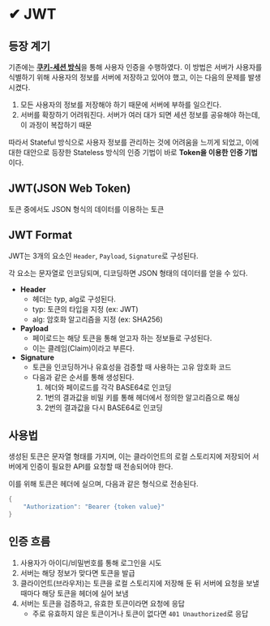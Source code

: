 # ✔ JWT

## 등장 계기

기존에는 [**쿠키-세션 방식**](cookie-session.md)을 통해 사용자 인증을 수행하였다. 이 방법은 서버가 사용자를 식별하기 위해 사용자의 정보를 서버에 저장하고 있어야 했고, 이는 다음의 문제를 발생시켰다.

1. 모든 사용자의 정보를 저장해야 하기 때문에 서버에 부하를 일으킨다.
2. 서버를 확장하기 어려워진다. 서버가 여러 대가 되면 세션 정보를 공유해야 하는데, 이 과정이 복잡하기 때문

따라서 Stateful 방식으로 사용자 정보를 관리하는 것에 어려움을 느끼게 되었고, 이에 대한 대안으로 등장한 Stateless 방식의 인증 기법이 바로 **Token을 이용한 인증 기법**이다.

## JWT(JSON Web Token)

토큰 중에서도 JSON 형식의 데이터를 이용하는 토큰

## JWT Format

JWT는 3개의 요소인 `Header`, `Payload`, `Signature`로 구성된다.

각 요소는 문자열로 인코딩되며, 디코딩하면 JSON 형태의 데이터를 얻을 수 있다.

- **Header**
    - 헤더는 typ, alg로 구성된다.
    - typ: 토큰의 타입을 지정 (ex: JWT)
    - alg: 암호화 알고리즘을 지정 (ex: SHA256)
- **Payload**
    - 페이로드는 해당 토큰을 통해 얻고자 하는 정보들로 구성된다.
    - 이는 클레임(Claim)이라고 부른다.
- **Signature**
    - 토큰을 인코딩하거나 유효성을 검증할 때 사용하는 고유 암호화 코드
    - 다음과 같은 순서를 통해 생성된다.
        1. 헤더와 페이로드를 각각 BASE64로 인코딩
        2. 1번의 결과값을 비밀 키를 통해 헤더에서 정의한 알고리즘으로 해싱
        3. 2번의 결과값을 다시 BASE64로 인코딩

## 사용법

생성된 토큰은 문자열 형태를 가지며, 이는 클라이언트의 로컬 스토리지에 저장되어 서버에게 인증이 필요한 API를 요청할 때 전송되어야 한다.

이를 위해 토큰은 헤더에 실으며, 다음과 같은 형식으로 전송된다.

```java
{
	"Authorization": "Bearer {token value}"
}
```

## 인증 흐름

1. 사용자가 아이디/비밀번호를 통해 로그인을 시도
2. 서버는 해당 정보가 맞다면 토큰을 발급
3. 클라이언트(브라우저)는 토큰을 로컬 스토리지에 저장해 둔 뒤 서버에 요청을 보낼 때마다 해당 토큰을 헤더에 실어 보냄
4. 서버는 토큰을 검증하고, 유효한 토큰이라면 요청에 응답
    - 주로 유효하지 않은 토큰이거나 토큰이 없다면 `401 Unauthorized`로 응답
